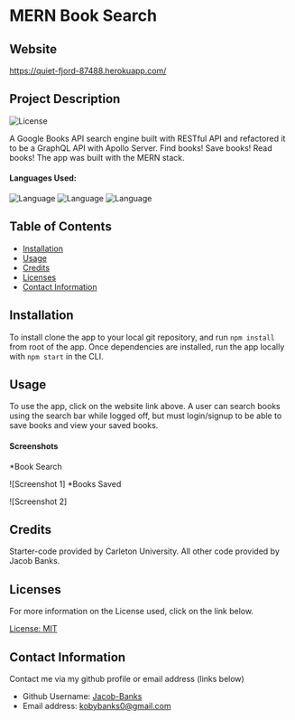 # MERN Book Search

## Website

 https://quiet-fjord-87488.herokuapp.com/
 
 ## Project Description

![License](https://img.shields.io/badge/License-MIT-yellow.svg "License Badge")

A Google Books API search engine built with RESTful API and refactored it to be a GraphQL API with Apollo Server. Find books! Save books! Read books! The app was built with the MERN stack. 

#### Languages Used: 

![Language](https://img.shields.io/badge/HTML-green.svg "Language Badge")
![Language](https://img.shields.io/badge/CSS-blue.svg "Language Badge")
![Language](https://img.shields.io/badge/JavaScript-red.svg "Language Badge")

## Table of Contents

- [Installation](#installation)
- [Usage](#usage)
- [Credits](#credits)
- [Licenses](#licenses)
- [Contact Information](#contact-information)

## Installation

To install clone the app to your local git repository, and run `npm install` from root of the app. Once dependencies are installed, run the app locally with `npm start` in the CLI.

## Usage

To use the app, click on the website link above. A user can search books using the search bar while logged off, but must login/signup to be able to save books and view your saved books.

#### Screenshots 

*Book Search

![Screenshot 1]
*Books Saved

![Screenshot 2]

## Credits
Starter-code provided by Carleton University. All other code provided by Jacob Banks.

## Licenses

For more information on the License used, click on the link below.

[License: MIT](https://choosealicense.com/licenses/mit/)

## Contact Information

Contact me via my github profile or email address (links below)

- Github Username: [Jacob-Banks](https://github.com/Jacob-banks)
- Email address: kobybanks0@gmail.com
